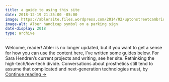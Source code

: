```yaml
---
title: a guide to using this site
date: 2018-12-19 21:35:00 -05:00
image: https://ablersite.files.wordpress.com/2014/02/uptonstreetcambridgeclosewe.jpg
image-alt: Alber handicap symbol on a parking sign
date-display: 2018
type: archive
---
```


Welcome, reader! Abler is no longer updated, but if you want to get a sense for how you can use the content here, I’ve written some guides below. For Sara Hendren’s current projects and writing, see her site. Rethinking the high-tech/low-tech divide. Conversations about prosthetics still tend to assume that complicated and next-generation technologies must, by [Continue reading →](https://ablersite.org/2018/10/21/a-guide-to-using-this-site/)